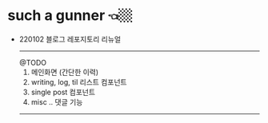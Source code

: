 # such a gunner 👈🏼 

- 220102 블로그 레포지토리 리뉴얼
  ***
  @TODO 
  1. 메인화면 (간단한 이력)
  2. writing, log, til 리스트 컴포넌트
  3. single post 컴포넌트
  4. misc .. 댓글 기능
  ***